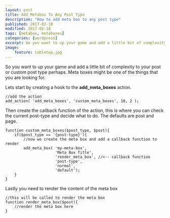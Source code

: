 ```yaml
---
layout: post
title: Add Metabox To Any Post Type
description: "How to add meta box to any post type"
published: 2017-02-18
modified: 2017-02-18
tags: [metabox, metaboxes]
categories: [wordpress]
excerpt: So you want to up your game and add a little bit of complexity to your post or custom post type perhaps. Meta boxes might be one of the things that you are looking for.
image:
    feature: tabletop.jpg
---
```

<!-- more -->
So you want to up your game and add a little bit of complexity to your post or custom post type perhaps. Meta boxes might be one of the things that you are looking for.

Lets start by creating a hook to the **add_meta_boxes** action.
```php?start_inline=true
//add the action
add_action( 'add_meta_boxes', 'custom_meta_boxes', 10, 2 );
```
Then create the callback function of the action, this is where you can check the current post-type and decide what to do. The defaults are post and page.
```php?start_inline=true
function custom_meta_boxes($post_type, $post){
    if($post_type == '{post-type}'){
        //now we create the meta box and add a callback function to render
        add_meta_box( 'my-meta-box',
                      'Meta Box Title',
                      'render_meta_box', //<-- callback function
                      'post-type',
                      'normal',
                      'default');
    }
}
```
Lastly you need to render the content of the meta box
```php?start_inline=true
//this will be called to render the meta box
function render_meta_box($post){
    //render the meta box here
}
```
